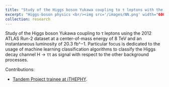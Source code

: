 ```yaml
---
title: "Study of the Higgs boson Yukawa coupling to τ leptons with the ATLAS detector"
excerpt: "Higgs-boson physics <br/><img src='/images/NN.png' width="600"> <img src='/images/NN.png' width="600">"
collection: research
---
```


Study of the Higgs boson Yukawa coupling to τ leptons using the 2012 ATLAS Run-2 dataset at a center-of-mass energy of 8 TeV and an instantaneous luminosity of 20.3 fb^−1. Particular focus is dedicated to the usage of machine learning classification algorithms to classify the Higgs decay channel H → ττ as signal with respect to the other background processes.

Contributions:

* [Tandem Project trainee at iTHEPHY](http://JustWhit3.github.io/files/tp.pdf).